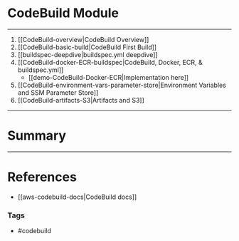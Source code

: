 # CodeBuild Module
___
1. [[CodeBuild-overview|CodeBuild Overview]]
2. [[CodeBuild-basic-build|CodeBuild First Build]]
3. [[buildspec-deepdive|buildspec.yml deepdive]]
4. [[CodeBuild-docker-ECR-buildspec|CodeBuild, Docker, ECR, & buildspec.yml]] 
	- [[demo-CodeBuild-Docker-ECR|Implementation here]]
5. [[CodeBuild-environment-vars-parameter-store|Environment Variables and SSM Parameter Store]]
6. [[CodeBuild-artifacts-S3|Artifacts and S3]]

___
# Summary

--- 

# References
- [[aws-codebuild-docs|CodeBuild docs]]

### Tags
- #codebuild 